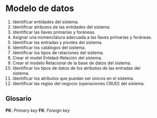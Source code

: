 # Modelo de datos

1. Identificar entidades del sistema.
2. Identificar atributos de las entidades del sistema.
3. Identificar las llaves primarias y foráneas.
4. Asignar una nomenclatura adecuada a las llaves primarias y foráneas.
5. Identificar las entradas y pivotes del sistema.
6. Identificar los catálogos del sistema.
7. Identificar los tipos de relaciones del sistema.
8. Crear el model Entidad-Relación del sistema.
9. Crear el modelo Relacional de la base de datos del sistema.
10. Identificar los tipos de datos de los atributos de las entradas del sistema.
11. Identificar los atributos que puedan ser únicos en el sistema.
12. Identificar las reglas del negocio (operaciones CRUD) del sistema.

## Glosario

**PK**: _Primary key_
**FK**: _Foreign key_
